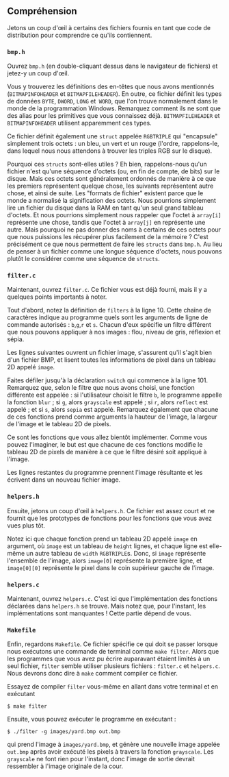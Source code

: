 Compréhension
-------------

Jetons un coup d'œil à certains des fichiers fournis en tant que code de distribution pour comprendre ce qu'ils contiennent.

### `bmp.h`

Ouvrez `bmp.h` (en double-cliquant dessus dans le navigateur de fichiers) et jetez-y un coup d'œil.

Vous y trouverez les définitions des en-têtes que nous avons mentionnés (`BITMAPINFOHEADER` et `BITMAPFILEHEADER`). En outre, ce fichier définit les types de données `BYTE`, `DWORD`, `LONG` et` WORD`, que l'on trouve normalement dans le monde de la programmation Windows. Remarquez comment ils ne sont que des alias pour les primitives que vous connaissez déjà. `BITMAPFILEHEADER` et `BITMAPINFOHEADER` utilisent apparemment ces types.

Ce fichier définit également une `struct` appelée `RGBTRIPLE` qui "encapsule" simplement trois octets : un bleu, un vert et un rouge (l'ordre, rappelons-le, dans lequel nous nous attendons à trouver les triples RGB sur le disque).

Pourquoi ces `structs` sont-elles utiles ? Eh bien, rappelons-nous qu'un fichier n'est qu'une séquence d'octets (ou, en fin de compte, de bits) sur le disque. Mais ces octets sont généralement ordonnés de manière à ce que les premiers représentent quelque chose, les suivants représentent autre chose, et ainsi de suite. Les "formats de fichier" existent parce que le monde a normalisé la signification des octets. Nous pourrions simplement lire un fichier du disque dans la RAM en tant qu'un seul grand tableau d'octets. Et nous pourrions simplement nous rappeler que l'octet à `array[i]` représente une chose, tandis que l'octet à `array[j]` en représente une autre. Mais pourquoi ne pas donner des noms à certains de ces octets pour que nous puissions les récupérer plus facilement de la mémoire ? C'est précisément ce que nous permettent de faire les `structs` dans `bmp.h`. Au lieu de penser à un fichier comme une longue séquence d'octets, nous pouvons plutôt le considérer comme une séquence de `structs`.

### `filter.c`

Maintenant, ouvrez `filter.c`. Ce fichier vous est déjà fourni, mais il y a quelques points importants à noter.

Tout d'abord, notez la définition de `filters` à la ligne 10. Cette chaîne de caractères indique au programme quels sont les arguments de ligne de commande autorisés : `b`,`g`,`r` et `s`. Chacun d'eux spécifie un filtre différent que nous pouvons appliquer à nos images : flou, niveau de gris, réflexion et sépia.

Les lignes suivantes ouvrent un fichier image, s'assurent qu'il s'agit bien d'un fichier BMP, et lisent toutes les informations de pixel dans un tableau 2D appelé `image`.

Faites défiler jusqu'à la déclaration `switch` qui commence à la ligne 101. Remarquez que, selon le filtre que nous avons choisi, une fonction différente est appelée : si l'utilisateur choisit le filtre `b`, le programme appelle la fonction `blur` ; si `g`, alors `grayscale` est appelé ; si `r`, alors `reflect` est appelé ; et si `s`, alors `sepia` est appelé. Remarquez également que chacune de ces fonctions prend comme arguments la hauteur de l'image, la largeur de l'image et le tableau 2D de pixels.

Ce sont les fonctions que vous allez bientôt implémenter. Comme vous pouvez l'imaginer, le but est que chacune de ces fonctions modifie le tableau 2D de pixels de manière à ce que le filtre désiré soit appliqué à l'image.

Les lignes restantes du programme prennent l'image résultante et les écrivent dans un nouveau fichier image.

### `helpers.h`

Ensuite, jetons un coup d'œil à `helpers.h`. Ce fichier est assez court et ne fournit que les prototypes de fonctions pour les fonctions que vous avez vues plus tôt.

Notez ici que chaque fonction prend un tableau 2D appelé `image` en argument, où `image` est un tableau de `height` lignes, et chaque ligne est elle-même un autre tableau de `width` `RGBTRIPLE`s. Donc, si `image` représente l'ensemble de l'image, alors `image[0]` représente la première ligne, et `image[0][0]` représente le pixel dans le coin supérieur gauche de l'image.

### `helpers.c`

Maintenant, ouvrez `helpers.c`. C'est ici que l'implémentation des fonctions déclarées dans `helpers.h` se trouve. Mais notez que, pour l'instant, les implémentations sont manquantes ! Cette partie dépend de vous.

### `Makefile`

Enfin, regardons `Makefile`. Ce fichier spécifie ce qui doit se passer lorsque nous exécutons une commande de terminal comme `make filter`. Alors que les programmes que vous avez pu écrire auparavant étaient limités à un seul fichier, `filter` semble utiliser plusieurs fichiers : `filter.c` et `helpers.c`. Nous devrons donc dire à `make` comment compiler ce fichier.

Essayez de compiler `filter` vous-même en allant dans votre terminal et en exécutant 

    $ make filter
    

Ensuite, vous pouvez exécuter le programme en exécutant :

    $ ./filter -g images/yard.bmp out.bmp
    

qui prend l'image à `images/yard.bmp`, et génère une nouvelle image appelée `out.bmp` après avoir exécuté les pixels à travers la fonction `grayscale`. Les `grayscale` ne font rien pour l'instant, donc l'image de sortie devrait ressembler à l'image originale de la cour.